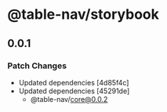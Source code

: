 # @table-nav/storybook

## 0.0.1

### Patch Changes

- Updated dependencies [4d85f4c]
- Updated dependencies [45291de]
  - @table-nav/core@0.0.2
